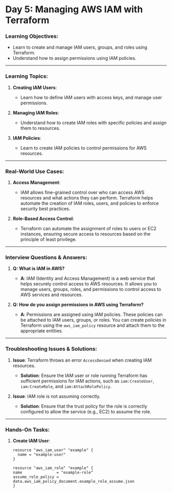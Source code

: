 
# Day 5: Managing AWS IAM with Terraform

### Learning Objectives:
- Learn to create and manage IAM users, groups, and roles using Terraform.
- Understand how to assign permissions using IAM policies.

---

### Learning Topics:
1. **Creating IAM Users**:
   - Learn how to define IAM users with access keys, and manage user permissions.

2. **Managing IAM Roles**:
   - Understand how to create IAM roles with specific policies and assign them to resources.

3. **IAM Policies**:
   - Learn to create IAM policies to control permissions for AWS resources.

---

### Real-World Use Cases:
1. **Access Management**:
   - IAM allows fine-grained control over who can access AWS resources and what actions they can perform. Terraform helps automate the creation of IAM roles, users, and policies to enforce security best practices.

2. **Role-Based Access Control**:
   - Terraform can automate the assignment of roles to users or EC2 instances, ensuring secure access to resources based on the principle of least privilege.

---

### Interview Questions & Answers:

1. **Q: What is IAM in AWS?**
   - **A**: IAM (Identity and Access Management) is a web service that helps securely control access to AWS resources. It allows you to manage users, groups, roles, and permissions to control access to AWS services and resources.

2. **Q: How do you assign permissions in AWS using Terraform?**
   - **A**: Permissions are assigned using IAM policies. These policies can be attached to IAM users, groups, or roles. You can create policies in Terraform using the `aws_iam_policy` resource and attach them to the appropriate entities.

---

### Troubleshooting Issues & Solutions:

1. **Issue**: Terraform throws an error `AccessDenied` when creating IAM resources.
   - **Solution**: Ensure the IAM user or role running Terraform has sufficient permissions for IAM actions, such as `iam:CreateUser`, `iam:CreateRole`, and `iam:AttachRolePolicy`.

2. **Issue**: IAM role is not assuming correctly.
   - **Solution**: Ensure that the trust policy for the role is correctly configured to allow the service (e.g., EC2) to assume the role.

---

### Hands-On Tasks:
1. **Create IAM User**:
   ```hcl
   resource "aws_iam_user" "example" {
     name = "example-user"
   }
   
   resource "aws_iam_role" "example" {
   name               = "example-role"
   assume_role_policy = data.aws_iam_policy_document.example_role_assume.json
   }
```
